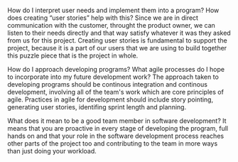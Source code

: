 How do I interpret user needs and implement them into a program? How does creating “user stories” help with this?
Since we are in direct communication with the customer, throught the product owner, we can listen to their needs directly and that way satisfy whatever it was they asked from us for this project. Creating user stories is fundamental to support the project, because it is a part of our users that we are using to build together this puzzle piece that is the project in whole. 

How do I approach developing programs? What agile processes do I hope to incorporate into my future development work?
The approach taken to developing programs should be continous integration and continous development, involving all of the team's work which are core principles of agile. Practices in agile for development should include story pointing, generating user stories, identifing sprint length and planning. 

What does it mean to be a good team member in software development? 
It means that you are proactive in every stage of developing the program, full hands on and that your role in the software development process reaches other parts of the project too and contributing to the team in more ways than just doing your workload. 
